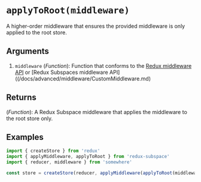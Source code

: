 # `applyToRoot(middleware)`

A higher-order middleware that ensures the provided middleware is only applied to the root store.

## Arguments

1. `middleware` (_Function_): Function that conforms to the [Redux middleware API](http://redux.js.org/docs/api/applyMiddleware.html#arguments) or [Redux Subspaces middleware API]((/docs/advanced/middleware/CustomMiddleware.md)

## Returns

(_Function_): A Redux Subspace middleware that applies the middleware to the root store only.

## Examples

```javascript
import { createStore } from 'redux'
import { applyMiddleware, applyToRoot } from 'redux-subspace'
import { reducer, middleware } from 'somewhere'

const store = createStore(reducer, applyMiddleware(applyToRoot(middleware)))
```
